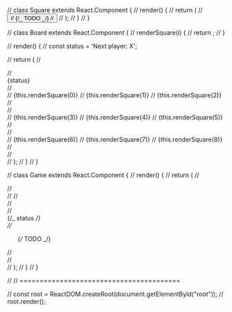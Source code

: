 // class Square extends React.Component {
// render() {
// return (
// <button className="square">
// {/_ TODO _/}
// </button>
// );
// }
// }

// class Board extends React.Component {
// renderSquare(i) {
// return <Square />;
// }

// render() {
// const status = 'Next player: X';

// return (
// <div>
// <div className="status">{status}</div>
// <div className="board-row">
// {this.renderSquare(0)}
// {this.renderSquare(1)}
// {this.renderSquare(2)}
// </div>
// <div className="board-row">
// {this.renderSquare(3)}
// {this.renderSquare(4)}
// {this.renderSquare(5)}
// </div>
// <div className="board-row">
// {this.renderSquare(6)}
// {this.renderSquare(7)}
// {this.renderSquare(8)}
// </div>
// </div>
// );
// }
// }

// class Game extends React.Component {
// render() {
// return (
// <div className="game">
// <div className="game-board">
// <Board />
// </div>
// <div className="game-info">
// <div>{/_ status _/}</div>
// <ol>{/_ TODO _/}</ol>
// </div>
// </div>
// );
// }
// }

// // ========================================

// const root = ReactDOM.createRoot(document.getElementById("root"));
// root.render(<Game />);

